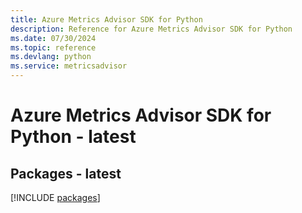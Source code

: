 ```yaml
---
title: Azure Metrics Advisor SDK for Python
description: Reference for Azure Metrics Advisor SDK for Python
ms.date: 07/30/2024
ms.topic: reference
ms.devlang: python
ms.service: metricsadvisor
---
```

# Azure Metrics Advisor SDK for Python - latest
## Packages - latest
[!INCLUDE [packages](metrics-advisor-index.md)]
